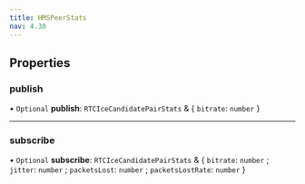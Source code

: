 ```yaml
---
title: HMSPeerStats
nav: 4.30
---
```


## Properties

### publish

• `Optional` **publish**: `RTCIceCandidatePairStats` & { `bitrate`: `number` }

---

### subscribe

• `Optional` **subscribe**: `RTCIceCandidatePairStats` & { `bitrate`: `number` ; `jitter`: `number` ; `packetsLost`: `number` ; `packetsLostRate`: `number` }

